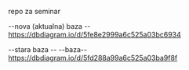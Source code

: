 repo za seminar

--nova (aktualna) baza -- https://dbdiagram.io/d/5fe8e2999a6c525a03bc6934



--stara baza -- --baza-- https://dbdiagram.io/d/5fd288a99a6c525a03ba9f8f
